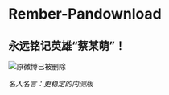 # Rember-Pandownload
## 永远铭记英雄“蔡某萌”！

![原微博已被删除](https://img1.imgtp.com/2022/08/08/1IZwUoes.jpg)

*名人名言：更稳定的内测版*

